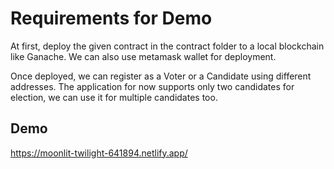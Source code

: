 
# Requirements for Demo

At first, deploy the given contract in the contract folder to a local blockchain like Ganache. We can also use metamask wallet for deployment. 

Once deployed, we can register as a Voter or a Candidate using different addresses. The application for now supports only two candidates for election, we can use it for multiple candidates too.


## Demo

https://moonlit-twilight-641894.netlify.app/


